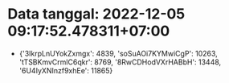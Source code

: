 # Data tanggal: 2022-12-05 09:17:52.478311+07:00

* {'3IkrpLnUYokZxmgx': 4839, 'soSuAOi7KYMwiCgP': 10263, 'tTSBKmvCrmlC6qkr': 8769, '8RwCDHodVXrHABbH': 13448, '6U4IyXNInzf9xhEe': 11865}
